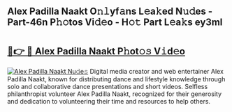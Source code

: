 ## Alex Padilla Naakt O𝚗𝚕yf𝚊ns L𝚎a𝚔ed N𝚞𝚍es - Part-46n P𝚑𝚘tos Vi𝚍𝚎o - H𝚘𝚝 Part L𝚎a𝚔s ey3ml

# <h2><a href="http://kf0ftnj.oniu.top/?m=Alex+Padilla+Naakt">🔗👉 🔴 Alex Padilla Naakt P𝚑ot𝚘𝚜 V𝚒d𝚎o</a></h2>

[![Alex Padilla Naakt Nu𝚍e𝚜](https://i.imgur.com/0qMVB7G.gif)](http://kf0ftnj.oniu.top/?m=Alex+Padilla+Naakt)
Digital media creator and web entertainer Alex Padilla Naakt, known for distributing dance and lifestyle knowledge through solo and collaborative dance presentations and short videos. Selfless philanthropist volunteer Alex Padilla Naakt, recognized for their generosity and dedication to volunteering their time and resources to help others.  
